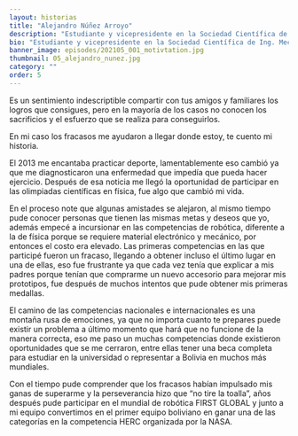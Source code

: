 ```yaml
---
layout: historias
title: "Alejandro Núñez Arroyo"
description: "Estudiante y vicepresidente en la Sociedad Científica de Ing. Mecatrónica en la UCB"
bio: "Estudiante y vicepresidente en la Sociedad Científica de Ing. Mecatrónica en la UCB, apasionado por la tecnología e inteligencia artificial, representante boliviano en las competencias internacionales de robótica FIRST GLOBAL y NASA Human Human Exploration Rover Challenge (HERC), actualmente voluntario en organizaciones que impulsan en el crecimiento tecnológico: GDG La Paz, Mujeres TICs y VEMEC (Vehiculos Mecatronicos)."
banner_image: episodes/202105_001_motivtation.jpg
thumbnail: 05_alejandro_nunez.jpg
category: ""
order: 5
---
```


Es un sentimiento indescriptible compartir con tus amigos y familiares los logros que consigues, pero en la mayoría de los casos no conocen los sacrificios y el esfuerzo que se realiza para conseguirlos. 

En mi caso los fracasos me ayudaron a llegar donde estoy, te cuento mi historia. 

El 2013 me encantaba practicar deporte, lamentablemente eso cambió ya que me diagnosticaron una enfermedad que impedía que pueda hacer ejercicio. Después de esa noticia me llegó la oportunidad de participar en las olimpiadas científicas en física, fue algo que cambió mi vida.

En el proceso note que algunas amistades se alejaron, al mismo tiempo pude conocer personas que tienen las mismas metas y deseos que yo, además empecé a incursionar en las competencias de robótica, diferente a la de física porque se requiere material electrónico y mecánico, por entonces el costo era elevado. 
Las primeras competencias en las que participé fueron un fracaso, llegando a obtener incluso el último lugar en una de ellas, eso fue frustrante ya que cada vez tenía que explicar a mis padres porque tenían que comprarme un nuevo accesorio para mejorar mis prototipos, fue después de muchos intentos que pude obtener mis primeras medallas.

El camino de las competencias nacionales e internacionales es una montaña rusa de emociones, ya que no importa cuanto te prepares puede existir un problema a último momento que hará que no funcione de la manera correcta, eso me paso un muchas competencias donde existieron oportunidades que se me cerraron, entre ellas tener una beca completa para estudiar en la universidad o representar a Bolivia en muchos más mundiales.

Con el tiempo pude comprender que los fracasos habían impulsado mis ganas de superarme y la perseverancia hizo que “no tire la toalla”, años después pude participar en el mundial de robótica FIRST GLOBAL y junto a mi equipo convertimos en el primer equipo boliviano en ganar una de las categorías en la competencia HERC organizada por la NASA.